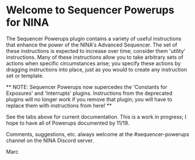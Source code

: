 # Welcome to Sequencer Powerups for NINA

The Sequencer Powerups plugin contains a variety of useful instructions that enhance the power of the NINA's Advanced Sequencer.  The set of these instructions is expected to increase over time; consider them 'utility' instructions.  Many of these instructions allow you to take arbitrary sets of actions when specific circumstances arise; you specify these actions by dragging instructions into place, just as you would to create any instruction set or template.

** NOTE: Sequencer Powerups now supercedes the 'Constants for Exposures' and 'Interrupts' plugins.  Instructions from the deprecated plugins will no longer work if you remove that plugin; you will have to replace them with instructions from here! **

See the tabs above for current documentation.  This is a work in progress; I hope to have all of Powerups documented by 11/19.

Comments, suggestions, etc. always welcome at the #sequencer-powerups channel on the NINA Discord server.

Marc
